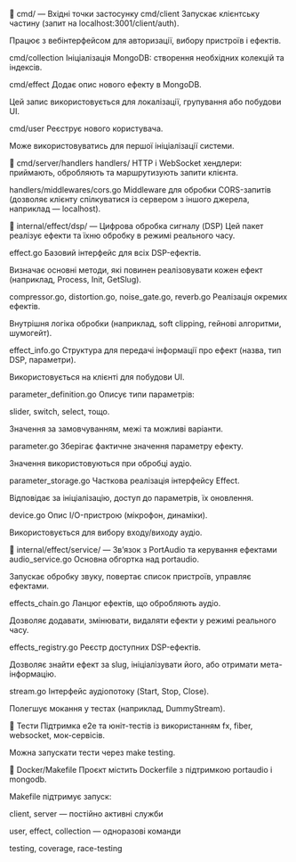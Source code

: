 📁 cmd/ — Вхідні точки застосунку
cmd/client
Запускає клієнтську частину (запит на localhost:3001/client/auth).

Працює з вебінтерфейсом для авторизації, вибору пристроїв і ефектів.

cmd/collection
Ініціалізація MongoDB: створення необхідних колекцій та індексів.

cmd/effect
Додає опис нового ефекту в MongoDB.

Цей запис використовується для локалізації, групування або побудови UI.

cmd/user
Реєструє нового користувача.

Може використовуватись для першої ініціалізації системи.

📁 cmd/server/handlers
handlers/
HTTP і WebSocket хендлери: приймають, обробляють та маршрутизують запити клієнта.

handlers/middlewares/cors.go
Middleware для обробки CORS-запитів (дозволяє клієнту спілкуватися із сервером з іншого джерела, наприклад — localhost).

📁 internal/effect/dsp/ — Цифрова обробка сигналу (DSP)
Цей пакет реалізує ефекти та їхню обробку в режимі реального часу.

effect.go
Базовий інтерфейс для всіх DSP-ефектів.

Визначає основні методи, які повинен реалізовувати кожен ефект (наприклад, Process, Init, GetSlug).

compressor.go, distortion.go, noise_gate.go, reverb.go
Реалізація окремих ефектів.

Внутрішня логіка обробки (наприклад, soft clipping, гейнові алгоритми, шумогейт).

effect_info.go
Структура для передачі інформації про ефект (назва, тип DSP, параметри).

Використовується на клієнті для побудови UI.

parameter_definition.go
Описує типи параметрів:

slider, switch, select, тощо.

Значення за замовчуванням, межі та можливі варіанти.

parameter.go
Зберігає фактичне значення параметру ефекту.

Значення використовуються при обробці аудіо.

parameter_storage.go
Часткова реалізація інтерфейсу Effect.

Відповідає за ініціалізацію, доступ до параметрів, їх оновлення.

device.go
Опис I/O-пристрою (мікрофон, динаміки).

Використовується для вибору входу/виходу аудіо.

📁 internal/effect/service/ — Звʼязок з PortAudio та керування ефектами
audio_service.go
Основна обгортка над portaudio.

Запускає обробку звуку, повертає список пристроїв, управляє ефектами.

effects_chain.go
Ланцюг ефектів, що обробляють аудіо.

Дозволяє додавати, змінювати, видаляти ефекти у режимі реального часу.

effects_registry.go
Реєстр доступних DSP-ефектів.

Дозволяє знайти ефект за slug, ініціалізувати його, або отримати мета-інформацію.

stream.go
Інтерфейс аудіопотоку (Start, Stop, Close).

Полегшує мокання у тестах (наприклад, DummyStream).

🧪 Тести
Підтримка e2e та юніт-тестів із використанням fx, fiber, websocket, мок-сервісів.

Можна запускати тести через make testing.

🐳 Docker/Makefile
Проєкт містить Dockerfile з підтримкою portaudio і mongodb.

Makefile підтримує запуск:

client, server — постійно активні служби

user, effect, collection — одноразові команди

testing, coverage, race-testing


